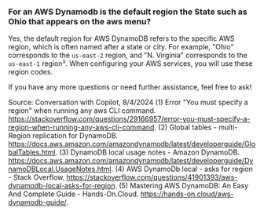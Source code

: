### For an AWS Dynamodb is the default region the State such as Ohio that appears on the aws menu?

Yes, the default region for AWS DynamoDB refers to the specific AWS region, which is often named after a state or city. For example, "Ohio" corresponds to the `us-east-2` region, and "N. Virginia" corresponds to the `us-east-1` region³. When configuring your AWS services, you will use these region codes.

If you have any more questions or need further assistance, feel free to ask!

Source: Conversation with Copilot, 8/4/2024
(1) Error "You must specify a region" when running any aws CLI command. https://stackoverflow.com/questions/29166957/error-you-must-specify-a-region-when-running-any-aws-cli-command.
(2) Global tables - multi-Region replication for DynamoDB. https://docs.aws.amazon.com/amazondynamodb/latest/developerguide/GlobalTables.html.
(3) DynamoDB local usage notes - Amazon DynamoDB. https://docs.aws.amazon.com/amazondynamodb/latest/developerguide/DynamoDBLocal.UsageNotes.html.
(4) AWS DynamoDb local - asks for region - Stack Overflow. https://stackoverflow.com/questions/41901393/aws-dynamodb-local-asks-for-region.
(5) Mastering AWS DynamoDB: An Easy And Complete Guide - Hands-On.Cloud. https://hands-on.cloud/aws-dynamodb-guide/.